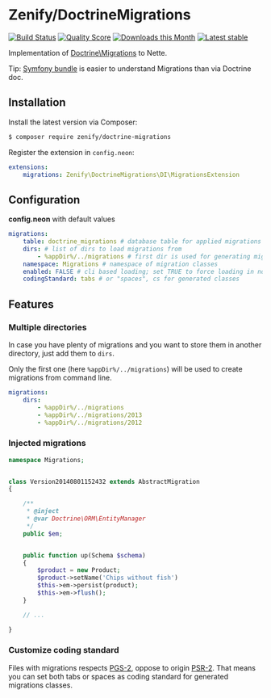 # Zenify/DoctrineMigrations

[![Build Status](https://img.shields.io/travis/Zenify/DoctrineMigrations.svg?style=flat-square)](https://travis-ci.org/Zenify/DoctrineMigrations)
[![Quality Score](https://img.shields.io/scrutinizer/g/Zenify/DoctrineMigrations.svg?style=flat-square)](https://scrutinizer-ci.com/g/Zenify/DoctrineMigrations)
[![Downloads this Month](https://img.shields.io/packagist/dm/zenify/doctrine-migrations.svg?style=flat-square)](https://packagist.org/packages/zenify/doctrine-migrations)
[![Latest stable](https://img.shields.io/packagist/v/zenify/doctrine-migrations.svg?style=flat-square)](https://packagist.org/packages/zenify/doctrine-migrations)

Implementation of [Doctrine\Migrations](http://docs.doctrine-project.org/projects/doctrine-migrations/en/latest/) to Nette.

Tip: [Symfony bundle](http://symfony.com/doc/current/bundles/DoctrineMigrationsBundle/index.html) is easier to understand Migrations than via Doctrine doc.


## Installation

Install the latest version via Composer:

```sh
$ composer require zenify/doctrine-migrations
```

Register the extension in `config.neon`:

```yaml
extensions:
	migrations: Zenify\DoctrineMigrations\DI\MigrationsExtension
```


## Configuration

**config.neon** with default values

```yaml
migrations:
	table: doctrine_migrations # database table for applied migrations
	dirs: # list of dirs to load migrations from
		- %appDir%/../migrations # first dir is used for generating migrations
	namespace: Migrations # namespace of migration classes
	enabled: FALSE # cli based loading; set TRUE to force loading in non-cli
	codingStandard: tabs # or "spaces", cs for generated classes
```


## Features


### Multiple directories

In case you have plenty of migrations and you want to store them in another directory, just add them to `dirs`.

Only the first one (here `%appDir%/../migrations`) will be used to create migrations from command line. 

```yaml
migrations:
	dirs:
		- %appDir%/../migrations
		- %appDir%/../migrations/2013
		- %appDir%/../migrations/2012
```


### Injected migrations

```php
namespace Migrations;


class Version20140801152432 extends AbstractMigration
{

	/**
	 * @inject
	 * @var Doctrine\ORM\EntityManager
	 */
	public $em;


	public function up(Schema $schema)
	{
		$product = new Product;
		$product->setName('Chips without fish')
		$this->em->persist(product);
		$this->em->flush();
	}

	// ...

}
```


### Customize coding standard

Files with migrations respects [PGS-2](php-guidelines.github.io/pgs-2/), oppose to origin [PSR-2](http://www.php-fig.org/psr/psr-2/).
That means you can set both tabs or spaces as coding standard for generated migrations classes.
